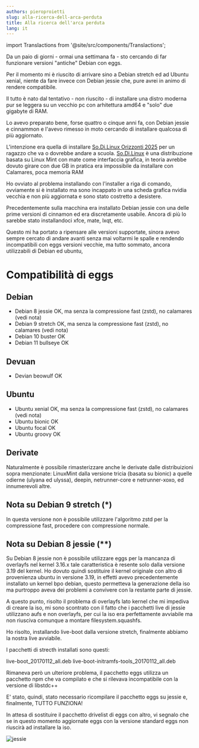 ```yaml
---
authors: pieroproietti
slug: alla-ricerca-dell-arca-perduta
title: Alla ricerca dell'arca perduta
lang: it
---
```

import Translactions from '@site/src/components/Translactions';

<Translactions path="blog/alla-ricerca-dell-arca-perduta"/>

Da un paio di giorni - ormai una settimana fa - sto cercando di far funzionare versioni "antiche" Debian con eggs.

Per il momento mi è riuscito di arrivare sino a Debian stretch ed ad Ubuntu xenial, niente da fare invece con Debian jessie che, pure avrei in animo di rendere compatibile.

Il tutto è nato dal tentativo - non riuscito - di installare una distro moderna pur se leggera su un vecchio pc con arhitettura amd64 e "solo" due gigabyte di RAM. 

Lo avevo preparato bene, forse quattro o cinque anni fa, con Debian jessie e cinnammon e l'avevo rimesso in moto cercando di installare qualcosa di più aggiornato.

L'intenzione era quella di installare [So.Di.Linux Orizzonti 2025](https://sodilinux.itd.cnr.it/course/view.php?id=4&section=1) per un ragazzo che va o dovrebbe andare a scuola. [So.Di.Linux](https://sodilinux.itd.cnr.it/) è una distribuzione basata su Linux Mint con mate come interfaccia grafica, in teoria avrebbe dovuto girare con due GB in pratica era impossibile da installare con Calamares, poca memoria RAM

Ho ovviato al problema installando con l'installer a riga di comando, ovviamente si è installato ma sono incappato in una scheda grafica nvidia vecchia e non più aggiornata e sono stato costretto a desistere.

Precedentemente sulla macchina era installato Debian jessie con una delle prime versioni di cinnamon ed era discretamente usabile. Ancora di più lo sarebbe stato installandoci xfce, mate, lxqt, etc.

Questo mi ha portato a ripensare alle versioni supportate, sinora avevo sempre cercato di andare avanti senza mai voltarmi le spalle e rendendo incompatibili con eggs versioni vecchie, ma tutto sommato, ancora utilizzabili di Debian ed ubuntu,

# Compatibilità di eggs

## Debian

* Debian 8 jessie OK, ma senza la compressione fast (zstd), no calamares (vedi nota)
* Debian 9 stretch OK, ma senza la compressione fast (zstd), no calamares  (vedi nota)
* Debian 10 buster OK
* Debian 11 bullseye OK


## Devuan
* Devian beowulf OK

## Ubuntu
* Ubuntu xenial OK, ma senza la compressione fast (zstd), no calamares (vedi nota)
* Ubuntu bionic OK
* Ubuntu focal OK
* Ubuntu groovy OK

## Derivate
Naturalmente è possibile rimasterizzare anche le derivate dalle distribuizioni sopra menzionate: LinuxMint dalla versione tricia (basata su bionic) a quelle odierne (ulyana ed ulyssa), deepin, netrunner-core e netrunner-xoxo, ed innumerevoli altre.

## Nota su Debian 9 stretch (*)
In questa versione non è possibile utilizzare l'algoritmo zstd per la compressione fast, procedere con compressione normale.

## Nota su Debian 8 jessie (**)
Su Debian 8 jessie non è possibile utilizzare eggs per la mancanza di overlayfs nel kernel 3.16.x tale caratteristica è resente solo dalla versione 3.19 del kernel. Ho dovuto quindi sostituire il kernel originale con altro di provenienza ubuntu in versione 3.19, in effetti avevo precedentemente installato un kernel bpo debian, questo permetteva la generazione della iso ma purtroppo aveva dei problemi a convivere con la restante parte di jessie.

A questo punto, risolto il problema di overlayfs lato kernel che mi impediva di creare la iso, mi sono scontrato con il fatto che i pacchetti live di jessie utilizzano aufs e non overlayfs, per cui la iso era perfettamente avviabile ma non riusciva comunque a montare filesystem.squashfs.

Ho risolto, installando live-boot dalla versione stretch, finalmente abbiamo la nostra live avviabile.

I pacchetti di strecth installati sono questi:

live-boot_20170112_all.deb  live-boot-initramfs-tools_20170112_all.deb 

Rimaneva però un ulteriore problema, il pacchetto eggs utilizza un pacchetto npm che va compilato e che si rilevava incompatibile con la versione di libstdc++ 

E' stato, quindi, stato necessario ricompilare il pacchetto eggs su jessie e, finalmente, TUTTO FUNZIONA!

In attesa di sostituire il pacchetto drivelist di eggs con altro, vi segnalo che se in questo momento aggiornate eggs con la versione standard eggs non riuscirà ad installare la iso. 

![jessie](/images/jessie.png)
